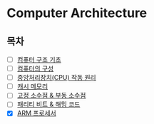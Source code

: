 # Computer Architecture

## 목차

* [ ] [컴퓨터 구조 기초](./computer-architecture/computer_basic.md)
* [ ] [컴퓨터의 구성](./computer-architecture/computer_components.md)
* [ ] [중앙처리장치(CPU) 작동 원리](./computer-architecture/cpu_operation.md)
* [ ] [캐시 메모리](./computer-architecture/cache_memory.md)
* [ ] [고정 소수점 & 부동 소수점](./computer-architecture/fixed_vs_floating_point.md)
* [ ] [패리티 비트 & 해밍 코드](./computer-architecture/parity_and_hamming.md)
* [x] [ARM 프로세서](https://github.com/shunnnl/cs-study/blob/main/computer-architecture/arm-processor.md)
